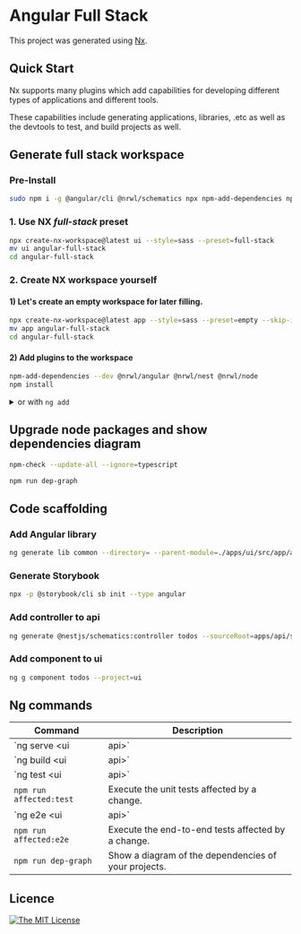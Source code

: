 # Angular Full Stack

This project was generated using [Nx](https://nx.dev).

## Quick Start

Nx supports many plugins which add capabilities for developing different types of applications and different tools.

These capabilities include generating applications, libraries, .etc as well as the devtools to test, and build projects as well.

## Generate full stack workspace

### Pre-Install
```bash
sudo npm i -g @angular/cli @nrwl/schematics npx npm-add-dependencies npm-check
```

### 1. Use NX *full-stack* preset

```bash
npx create-nx-workspace@latest ui --style=sass --preset=full-stack
mv ui angular-full-stack
cd angular-full-stack
```

### 2. Create NX workspace yourself

#### 1) Let's create an empty workspace for later filling.

```bash
npx create-nx-workspace@latest app --style=sass --preset=empty --skip-install
mv app angular-full-stack
cd angular-full-stack
```

#### 2) Add plugins to the workspace

```bash
npm-add-dependencies --dev @nrwl/angular @nrwl/nest @nrwl/node
npm install
```
<details>
<summary>or with <code>ng add</code></summary>
<pre>
ng add @nrwl/angular --unit-test-runner=jest --e2e-test-runner=cypress
ng add @nrwl/nest
ng add @nrwl/node
</pre>
</details>

## Upgrade node packages and show dependencies diagram

```bash
npm-check --update-all --ignore=typescript

npm run dep-graph
```

## Code scaffolding

### Add Angular library
```bash
ng generate lib common --directory= --parent-module=./apps/ui/src/app/app.module.ts --publishable=true --routing=true --style=sass --unit-test-runner=none
```

### Generate Storybook
```bash
npx -p @storybook/cli sb init --type angular
```

### Add controller to api
```bash
ng generate @nestjs/schematics:controller todos --sourceRoot=apps/api/src --path=app
```

### Add component to ui
```bash
ng g component todos --project=ui
```

## Ng commands

| Command | Description |
| ------- | ----------- |
| `ng serve <ui|api>` | Run a dev server (for ui at http://localhost:4200/). The app will automatically reload if you change any of the source files. |
| `ng build <ui|api>` | Build the project. The build artifacts will be stored in the `dist/` directory. Use the `--prod` flag for a production build. |
| `ng test <ui|api>` | Execute the unit tests via [Jest](https://jestjs.io). |
| `npm run affected:test` | Execute the unit tests affected by a change. |
| `ng e2e <ui|api>` | Execute the end-to-end tests via [Cypress](https://www.cypress.io). |
| `npm run affected:e2e` | Execute the end-to-end tests affected by a change. |
| `npm run dep-graph` | Show a diagram of the dependencies of your projects. |

## Licence
[![The MIT License](https://img.shields.io/badge/license-MIT-orange.svg?color=blue&style=flat-square)](http://opensource.org/licenses/MIT)
